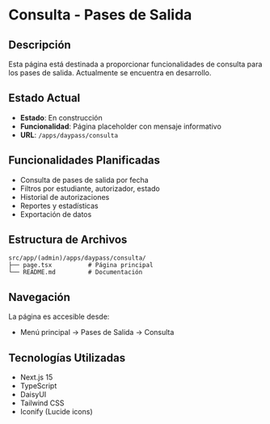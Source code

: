 # Consulta - Pases de Salida

## Descripción

Esta página está destinada a proporcionar funcionalidades de consulta para los pases de salida. Actualmente se encuentra en desarrollo.

## Estado Actual

- **Estado**: En construcción
- **Funcionalidad**: Página placeholder con mensaje informativo
- **URL**: `/apps/daypass/consulta`

## Funcionalidades Planificadas

- Consulta de pases de salida por fecha
- Filtros por estudiante, autorizador, estado
- Historial de autorizaciones
- Reportes y estadísticas
- Exportación de datos

## Estructura de Archivos

```
src/app/(admin)/apps/daypass/consulta/
├── page.tsx          # Página principal
└── README.md         # Documentación
```

## Navegación

La página es accesible desde:
- Menú principal → Pases de Salida → Consulta

## Tecnologías Utilizadas

- Next.js 15
- TypeScript
- DaisyUI
- Tailwind CSS
- Iconify (Lucide icons)
